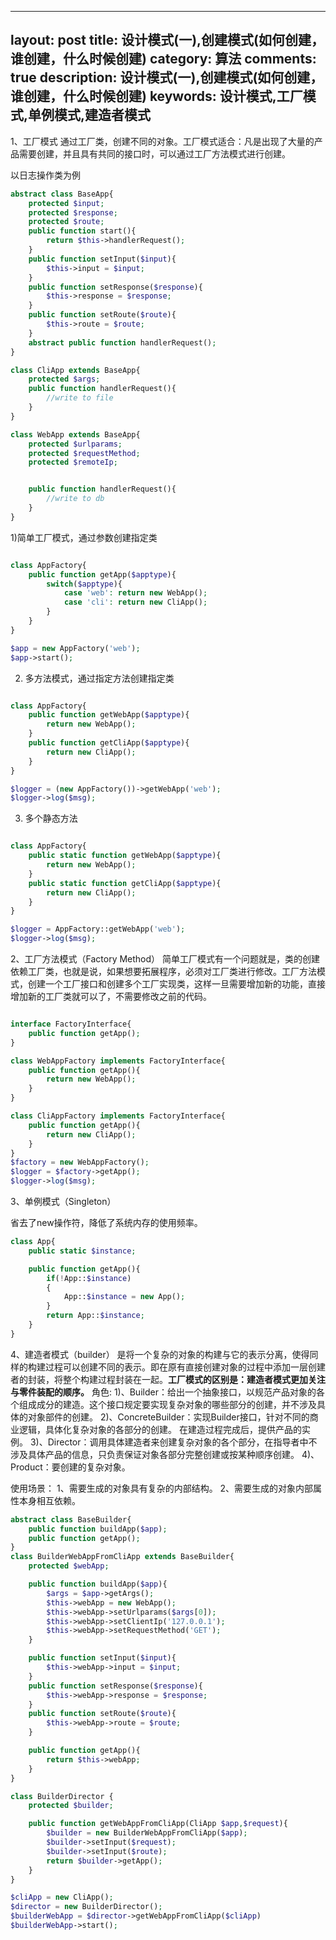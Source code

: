 
---
layout: post
title: 设计模式(一),创建模式(如何创建，谁创建，什么时候创建)
category: 算法
comments: true
description: 设计模式(一),创建模式(如何创建，谁创建，什么时候创建)
keywords: 设计模式,工厂模式,单例模式,建造者模式
---


1、工厂模式
通过工厂类，创建不同的对象。工厂模式适合：凡是出现了大量的产品需要创建，并且具有共同的接口时，可以通过工厂方法模式进行创建。

以日志操作类为例
```php
abstract class BaseApp{
	protected $input;
	protected $response;
	protected $route;
	public function start(){
		return $this->handlerRequest();
	}
	public function setInput($input){
		$this->input = $input;
	}
	public function setResponse($response){
		$this->response = $response;
	}
	public function setRoute($route){
		$this->route = $route;
	}
	abstract public function handlerRequest();
}

class CliApp extends BaseApp{
	protected $args;
    public function handlerRequest(){
        //write to file
    }
}

class WebApp extends BaseApp{
	protected $urlparams;
	protected $requestMethod;
	protected $remoteIp;


    public function handlerRequest(){
        //write to db
    }
}

```

<!-- more -->


1)简单工厂模式，通过参数创建指定类

```php

class AppFactory{
	public function getApp($apptype){
		switch($apptype){
			case 'web': return new WebApp();
			case 'cli': return new CliApp();
		}
	}
}

$app = new AppFactory('web');
$app->start();

```

2) 多方法模式，通过指定方法创建指定类

```php

class AppFactory{
	public function getWebApp($apptype){
		return new WebApp();
	}
	public function getCliApp($apptype){
		return new CliApp();
	}
}

$logger = (new AppFactory())->getWebApp('web');
$logger->log($msg);

```

3) 多个静态方法

```php

class AppFactory{
	public static function getWebApp($apptype){
		return new WebApp();
	}
	public static function getCliApp($apptype){
		return new CliApp();
	}
}

$logger = AppFactory::getWebApp('web');
$logger->log($msg);

```


2、工厂方法模式（Factory Method）
简单工厂模式有一个问题就是，类的创建依赖工厂类，也就是说，如果想要拓展程序，必须对工厂类进行修改。工厂方法模式，创建一个工厂接口和创建多个工厂实现类，这样一旦需要增加新的功能，直接增加新的工厂类就可以了，不需要修改之前的代码。

```php

interface FactoryInterface{
	public function getApp();
}

class WebAppFactory implements FactoryInterface{
	public function getApp(){
		return new WebApp();
	}
}

class CliAppFactory implements FactoryInterface{
	public function getApp(){
		return new CliApp();
	}
}
$factory = new WebAppFactory();
$logger = $factory->getApp();
$logger->log($msg);

```

3、单例模式（Singleton）

省去了new操作符，降低了系统内存的使用频率。

```php
class App{
	public static $instance;

	public function getApp(){
		if(!App::$instance)
		{
			App::$instance = new App();
		}
		return App::$instance;
	}
}

```


4、建造者模式（builder）
是将一个复杂的对象的构建与它的表示分离，使得同样的构建过程可以创建不同的表示。即在原有直接创建对象的过程中添加一层创建者的封装，将整个构建过程封装在一起。**工厂模式的区别是：建造者模式更加关注与零件装配的顺序。**
角色:
1)、Builder：给出一个抽象接口，以规范产品对象的各个组成成分的建造。这个接口规定要实现复杂对象的哪些部分的创建，并不涉及具体的对象部件的创建。
2)、ConcreteBuilder：实现Builder接口，针对不同的商业逻辑，具体化复杂对象的各部分的创建。 在建造过程完成后，提供产品的实例。
3)、Director：调用具体建造者来创建复杂对象的各个部分，在指导者中不涉及具体产品的信息，只负责保证对象各部分完整创建或按某种顺序创建。
4)、Product：要创建的复杂对象。

使用场景： 
1、需要生成的对象具有复杂的内部结构。 
2、需要生成的对象内部属性本身相互依赖。

```php
abstract class BaseBuilder{
	public function buildApp($app);
	public function getApp();
}
class BuilderWebAppFromCliApp extends BaseBuilder{
	protected $webApp;

	public function buildApp($app){
		$args = $app->getArgs();
		$this->webApp = new WebApp();
		$this->webApp->setUrlparams($args[0]);
		$this->webApp->setClientIp('127.0.0.1');
		$this->webApp->setRequestMethod('GET');
	}

	public function setInput($input){
		$this->webApp->input = $input;
	}
	public function setResponse($response){
		$this->webApp->response = $response;
	}
	public function setRoute($route){
		$this->webApp->route = $route;
	}

	public function getApp(){
		return $this->webApp;
	}
}

class BuilderDirector {
	protected $builder;

	public function getWebAppFromCliApp(CliApp $app,$request){
		$builder = new BuilderWebAppFromCliApp($app);
		$builder->setInput($request);
		$builder->setInput($route);
		return $builder->getApp();
	}
}

$cliApp = new CliApp();
$director = new BuilderDirector();
$builderWebApp = $director->getWebAppFromCliApp($cliApp)
$builderWebApp->start();

```


